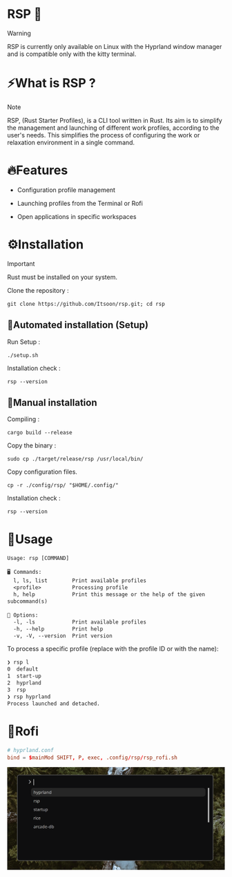 # RSP 🦀

> [!WARNING]
> RSP is currently only available on Linux with the Hyprland window manager and is compatible only with the kitty terminal.

# ⚡What is RSP ?

> [!NOTE]
> RSP, (Rust Starter Profiles), is a CLI tool written in Rust. Its aim is to simplify the management and launching of different work profiles, according to the user's needs. This simplifies the process of configuring the work or relaxation environment in a single command.

# 🔥Features

- Configuration profile management

- Launching profiles from the Terminal or Rofi

- Open applications in specific workspaces

# ⚙️Installation

> [!IMPORTANT]  
> Rust must be installed on your system.

Clone the repository :

```shell
git clone https://github.com/Itsoon/rsp.git; cd rsp
```

## 🤖Automated installation (Setup)

Run Setup :

```shell
./setup.sh
```

Installation check :

```shell
rsp --version
```

## 🔧Manual installation

Compiling :

```shell
cargo build --release
```

Copy the binary :

```shell
sudo cp ./target/release/rsp /usr/local/bin/
```

Copy configuration files.

```shell
cp -r ./config/rsp/ "$HOME/.config/"
```

Installation check :

```shell
rsp --version
```

# 📜Usage

```text
Usage: rsp [COMMAND]

🖥️ Commands:
  l, ls, list        Print available profiles
  <profile>          Processing profile
  h, help            Print this message or the help of the given subcommand(s)

🔧 Options:
  -l, -ls            Print available profiles
  -h, --help         Print help
  -v, -V, --version  Print version
```

To process a specific profile (replace <profile> with the profile ID or with the name):

```shell
❯ rsp l
0  default
1  start-up
2  hyprland
3  rsp
❯ rsp hyprland
Process launched and detached.
```

# 🚀Rofi

```conf
# hyprland.conf
bind = $mainMod SHIFT, P, exec, .config/rsp/rsp_rofi.sh
```

![rofi_screenshot](./assets/rofi_screenshot.png)
